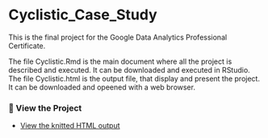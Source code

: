 # Cyclistic_Case_Study

This is the final project for the Google Data Analytics Professional Certificate.

The file Cyclistic.Rmd is the main document where all the project is described and executed. It can be downloaded and executed in RStudio.
The file Cyclistic.html is the output file, that display and present the project. It can be downloaded and opeened with a web browser.

### 📄 View the Project

- [View the knitted HTML output](Cyclistic.html)
